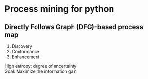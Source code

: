 # Process mining for python
## Directly Follows Graph (DFG)-based process map
1. Discovery
2. Conformance
3. Enhancement
   
High entropy: degree of uncertainty  
Goal: Maximize the information gain 

